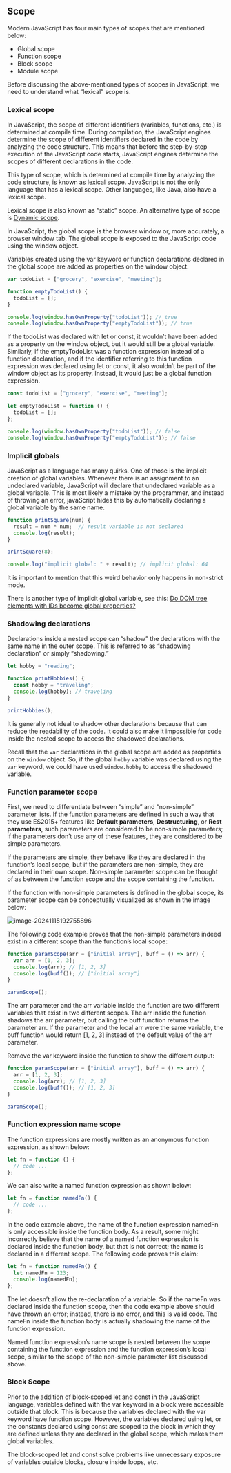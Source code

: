 ## Scope

Modern JavaScript has four main types of scopes that are mentioned below: 

- Global scope 
- Function scope 
- Block scope 
- Module scope 

Before discussing the above-mentioned types of scopes in JavaScript, we need to understand what “lexical” scope is.

### Lexical scope

In JavaScript, the scope of different identifiers (variables, functions, etc.) is determined at compile time. During compilation, the JavaScript engines determine the scope of different identifiers declared in the code by analyzing the code structure. This means that before the step-by-step execution of the JavaScript code starts, JavaScript engines determine the scopes of different declarations in the code.

This type of scope, which is determined at compile time by analyzing the code structure, is known as lexical scope. JavaScript is not the only language that has a lexical scope. Other languages, like Java, also have a lexical scope.

Lexical scope is also known as “static” scope. An alternative type of scope is [Dynamic scope](https://en.wikipedia.org/wiki/Scope_(computer_science)#Lexical_scope_vs._dynamic_scope).

In JavaScript, the global scope is the browser window or, more accurately, a browser window tab. The global scope is exposed to the JavaScript code using the window object.

Variables created using the var keyword or function declarations declared in the global scope are added as properties on the window object.

```js
var todoList = ["grocery", "exercise", "meeting"]; 

function emptyTodoList() { 
  todoList = []; 
} 

console.log(window.hasOwnProperty("todoList")); // true 
console.log(window.hasOwnProperty("emptyTodoList")); // true
```

If the todoList was declared with let or const, it wouldn’t have been added as a property on the window object, but it would still be a global variable. Similarly, if the emptyTodoList was a function expression instead of a function declaration, and if the identifier referring to this function expression was declared using let or const, it also wouldn’t be part of the window object as its property. Instead, it would just be a global function expression.

```js
const todoList = ["grocery", "exercise", "meeting"]; 

let emptyTodoList = function () { 
  todoList = []; 
}; 

console.log(window.hasOwnProperty("todoList")); // false 
console.log(window.hasOwnProperty("emptyTodoList")); // false
```

### Implicit globals

JavaScript as a language has many quirks. One of those is the implicit creation of global variables. Whenever there is an assignment to an undeclared variable, JavaScript will declare that undeclared variable as a global variable. This is most likely a mistake by the programmer, and instead of throwing an error, javaScript hides this by automatically declaring a global variable by the same name.

```js
function printSquare(num) { 
  result = num * num;  // result variable is not declared
  console.log(result); 
} 

printSquare(8); 

console.log("implicit global: " + result); // implicit global: 64
```

It is important to mention that this weird behavior only happens in non-strict mode.

There is another type of implicit global variable, see this: [Do DOM tree elements with IDs become global properties?](https://stackoverflow.com/questions/3434278/do-dom-tree-elements-with-ids-become-global-properties) 

### Shadowing declarations

Declarations inside a nested scope can “shadow” the declarations with the same name in the outer scope. This is referred to as “shadowing declaration” or simply “shadowing.”

```js
let hobby = "reading"; 

function printHobbies() { 
  const hobby = "traveling"; 
  console.log(hobby); // traveling 
} 

printHobbies();
```

It is generally not ideal to shadow other declarations because that can reduce the readability of the code. It could also make it impossible for code inside the nested scope to access the shadowed declarations.

Recall that the `var` declarations in the global scope are added as properties on the `window` object. So, if the global `hobby` variable was declared using the `var` keyword, we could have used `window.hobby` to access the shadowed variable.

### Function parameter scope

First, we need to differentiate between “simple” and “non-simple” parameter lists. If the function parameters are defined in such a way that they use ES2015+ features like **Default parameters**, **Destructuring**, or **Rest parameters**, such parameters are considered to be non-simple parameters; if the parameters don’t use any of these features, they are considered to be simple parameters.

If the parameters are simple, they behave like they are declared in the function’s local scope, but if the parameters are non-simple, they are declared in their own scope. Non-simple parameter scope can be thought of as between the function scope and the scope containing the function.

If the function with non-simple parameters is defined in the global scope, its parameter scope can be conceptually visualized as shown in the image below:

![image-20241115192755896](./images/image-20241115192755896.png)

The following code example proves that the non-simple parameters indeed exist in a different scope than the function’s local scope:

```js
function paramScope(arr = ["initial array"], buff = () => arr) { 
  var arr = [1, 2, 3]; 
  console.log(arr); // [1, 2, 3] 
  console.log(buff()); // ["initial array"] 
} 

paramScope();
```

The arr parameter and the arr variable inside the function are two different variables that exist in two different scopes. The arr inside the function shadows the arr parameter, but calling the buff function returns the parameter arr. If the parameter and the local arr were the same variable, the buff function would return [1, 2, 3] instead of the default value of the arr parameter.

Remove the var keyword inside the function to show the different output:

```js
function paramScope(arr = ["initial array"], buff = () => arr) { 
  arr = [1, 2, 3]; 
  console.log(arr); // [1, 2, 3] 
  console.log(buff()); // [1, 2, 3] 
} 

paramScope();
```

### Function expression name scope

The function expressions are mostly written as an anonymous function expression, as shown below:

```js
let fn = function () { 
  // code ...
};
```

We can also write a named function expression as shown below:

```js
let fn = function namedFn() { 
  // code ...
};
```

In the code example above, the name of the function expression namedFn is only accessible inside the function body. As a result, some might incorrectly believe that the name of a named function expression is declared inside the function body, but that is not correct; the name is declared in a different scope. The following code proves this claim:

```js
let fn = function namedFn() { 
  let namedFn = 123; 
  console.log(namedFn); 
};
```

The let doesn’t allow the re-declaration of a variable. So if the nameFn was declared inside the function scope, then the code example above should have thrown an error; instead, there is no error, and this is valid code. The nameFn inside the function body is actually shadowing the name of the function expression.

Named function expression’s name scope is nested between the scope containing the function expression and the function expression’s local scope, similar to the scope of the non-simple parameter list discussed above.

### Block Scope

Prior to the addition of block-scoped let and const in the JavaScript language, variables defined with the var keyword in a block were accessible outside that block. This is because the variables declared with the var keyword have function scope. However, the variables declared using let, or the constants declared using const are scoped to the block in which they are defined unless they are declared in the global scope, which makes them global variables.

The block-scoped let and const solve problems like unnecessary exposure of variables outside blocks, closure inside loops, etc.